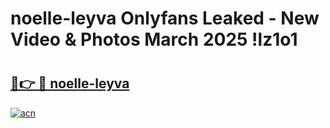 # noelle-leyva Onlyfans Leaked - New Video & Photos March 2025 !lz1o1

# <h2><a href="https://ala6p3.iuczelnia.edu.pl?title=noelle-leyva&ref=lz1o1">🔗👉 🔴 noelle-leyva</a></h2>

[![acn](https://github.com/user-attachments/assets/0f9c940e-d8b0-45ae-aac7-cd30a18b3e1c)](https://ala6p3.iuczelnia.edu.pl?title=noelle-leyva&ref=lz1o1)

